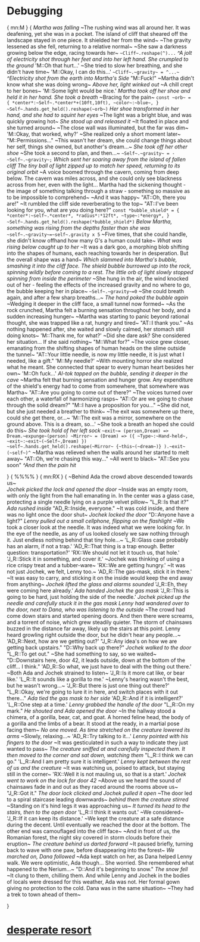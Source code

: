 # Debugging

{
mn:M
}
{
*Martha was falling*
~The rushing wind was all around her.
It was deafening, yet she was in a pocket. 
The island of cliff that sheared off the landscape stayed in one piece.
It shielded her from the wind~
~The gravity lessened as she fell, returning to a relative normal~
~She saw a darkness growing below the edge, racing towards her~
`
~Cliff~.reshape(^)...
`
*^A jolt of electricity shot through her feet and into her left hand.
She crumpled to the ground*
'M::Oh that hurt...'
~She tried to slow her breathing, and she didn't have time~
'M::Okay, I can do this...'
`
~Cliff~.~gravity~ = ^...~
`
*^Electricity shot from the earth into Martha's Side*
"M::Fuck!"
~Martha didn't know what she was doing wrong~
*Above her, light winked out*
~A chill crept to her bones~
'M::Some light would be nice.'
*Martha took off her shoe and held it in her hand.
She took a breath*
~Bracing for the pain~
`
const ~orb~ = {
    *center*:~Self~.*center*+(10ft,10ft),
    ~color~:~blue~,
}
~Self~.hands.get_held().reshape(~orb~)
`
*Her shoe transformed in her hand, and she had to squint her eyes*
~The light was a bright blue, and was quickly growing hot~
*She stood up and released it*
~It floated in place and she turned around~
~The close wall was illuminated, but the far was dim~
'M::Okay, that worked, why?'
~She realized only a short moment later~
"M::Permissions..."
~This wasn't her dream, she could change things about her self, things she owned, but another's dream...~
*She took off her other shoe*
~She took a second to plan, and then...~
`
~Self~.~gravity~ = - ~Self~.~gravity~;
`
*Which sent her soaring away from the island of fallen cliff*
*The tiny ball of light zipped up to match her speed, returning to its original orbit*
~A voice boomed through the cavern, coming from deep below.
The cavern was miles across, and she could only see blackness across from her, even with the light...
Martha had the sickening thought - the image of something talking through a straw - something so massive as to be impossible to comprehend~
~And it was happy~
"AT::Oh, there you are!"
~It rumbled the cliff side reverberating to the top~
"AT::I've been looking for you, what are you doing here?"
`
const *bubble_shield* = {
    *center*:~self~.*center*,
    *radius*:*12ft*,
    ~type~:*energy*,
}
~Self~.hands.get_held().reshape(*bubble_shield*)
`
*Below Martha, something was rising from the depths faster than she was*
`
~self~.~gravity~=~self~.gravity x 5
`
~Five times, that she could handle, she didn't know offhand how many G's a human could take~
*What was rising below caught up to her*
~It was a dark goo, a morphing blob shifting into the shapes of humans, each reaching towards her in desperation.
But the overall shape was a hand~
*Which slammed into Martha's bubble, smashing it into the cliff face.
The shield bubble burrowed up into the rock, spinning wildly before coming to a rest.
The little orb of light slowly stopped spinning from inside the perimeter*
~She hung in the air, the wind knocked out of her - feeling the effects of the increased gravity and no where to go, the bubble keeping her in place~
`
~Self~.~gravity~=0
`
~She could breath again, and after a few sharp breaths...~
*The hand poked the bubble again*
~Wedging it deeper in the cliff face, a small tunnel now formed~
~As the rock crunched, Martha felt a burning sensation throughout her body, and a sudden increasing hunger~
~Martha was starting to panic beyond rational thought, she was trapped like a rat, hungry and tired~
"AT::I thank you."
~As nothing happened after, she waited and slowly calmed, her stomach still doing knots~
'M::Thank me, for what?'
~Did she dare ask? 
She considered her situation... 
If she said nothing~
"M::What for?"
~The voice grew closer, emanating from the shifting shapes of human heads on the slime outside the tunnel~
"AT::Your little needle, is now my little needle, it is just what I needed, like a gift."
'M::My needle?'
~With mounting horror she realized what he meant.
She connected that spear to every human heart besides her own~
'M::Oh fuck...'
*Al-tok tapped on the bubble, sending it deeper in the cave*
~Martha felt that burning sensation and hunger grow.
Any expenditure of the shield's energy had to come from somewhere, that somewhere was Martha~
"AT::Are you going to come out of there?"
~The voices turned over each other, a waterfall of harmonizing rasps~
"AT::Or are we going to chase through the solid dream?"
"M::I have a proposition for you..."
~She did not, but she just needed a breather to think~
~The exit was somewhere up there, could she get there, or...~
'M::The exit was a mirror, somewhere on the ground above.
This is a dream, so...'
~She took a breath an hoped she could do this~
*She took hold of her left sock*
`
~exit~= (person,Dream) => Dream.~expunge~(person)
~Mirror~ = (Dream) => ({
    ~Type~:~Hand-held~,
    ~exit~:~exit~(~Self~,Dream)
    })
~self~.hands.get_held().reshape(~Mirror~
    {~this~(~dream~)}
    ).~exit~(~self~)^
`
~Martha was relieved when the walls around her started to melt away~
"AT::Oh, we're chasing this way..."
~All went to black~
"AT::See you soon"
*^And then the pain hit*

}
{
%%%%
}
{
mn:RX
}
{
~Behind Ada the crowd above descended towards us~    
*Jochek picked the lock and opened the door*
~Inside was an empty room, with only the light from the hall emanating in. 
In the center was a glass case, protecting a single needle lying on a purple velvet pillow~
"L_R::Is that it?"
*Ada rushed inside*
"AD_R::Inside, everyone."
~It was cold inside, and there was no light once the door shut~
*Jochek locked the door*
"D::Anyone have a light?"
*Lenny pulled out a small cellphone, flipping on the flashlight*
~We took a closer look at the needle.
It was indeed what we were looking for.
In the eye of the needle, as any of us looked closely we saw nothing through it.
Just endless nothing behind that tiny hole...~
'L_R::Glass case probably has an alarm, if not a trap.'
'AD_R::That thing is a trap enough. Better question: transportation?'
'RX::We should not let it touch us, that hole.'
'J_R::Stick it in something, and cover it.'
~Jochek was thinking of using a rice crispy treat and a tubber-ware~
'RX::We are getting hungry.'
~It was not just Jochek, we felt, Lenny too.~
'AD_R::The gas-mask, stick it in there.'
~It was easy to carry, and sticking it on the inside would keep the end away from anything~
*Jochek lifted the glass and alarms sounded*
'J_R::Eh, they were coming here already.'
*Ada handed Jochek the gas mask*
'J_R::This is going to be hard, just holding the side of the needle.'
*Jochek picked up the needle and carefully stuck it in the gas mask*
*Lenny had wandered over to the door, next to Dana, who was listening to the outside*
~The crowd had come down stairs and started opening doors.
And then there were screams, and a torrent of noise, which grew steadily quieter.
The storm of chainsaws buzzed in the distance far away, likely up the stairs at this point.
Lenny heard growling right outside the door, but he didn't hear any people...~
'AD_R::Next, how are we getting out?'
"J_R::Any idea's on how we are getting back upstairs."
"D::Why back up there?"
*Jochek walked to the door*
"L_R::To get out."
~She had something to say, so we waited~
"D::Downstairs here, door 42, it leads outside, down at the bottom of the cliff... 
I think."
'AD_R::So what, we just have to deal with the thing out there.'
~Both Ada and Jochek strained to listen~
'J_R::Is it more cat like, or bear like.'
'L_R::It sounds like a gorilla to me.'
~Lenny's hearing wasn't the best, but he wasn't wrong...~
'J_R::But there is just one thing out there?'
"L_R::Okay, we're going to lure it in here, and switch places with it out there..."
*Ada tied the gas mask to her side*
'AD_R::And if it is intelligent?'
'L_R::One step at a time.'
*Lenny grabbed the handle of the door*
"L_R::On my mark."
*He shouted and Ada opened the door*
~In the hallway stood a chimera, of a gorilla, bear, cat, and goat.
A horned feline head, the body of a gorilla and the limbs of a bear.
It stood at the ready, in a martial pose facing them~
*No one moved.
As time stretched on the creature lowered its arms*
~Slowly, relaxing...~
'AD_R::Try talking to it...'
*Lenny pointed with his fingers to the door*
~It was gesticulated in such a way to indicate they just wanted to pass~
*The creature sniffed at and carefully inspected them.
It then moved to the corner and sat down, watching them*
"L_R::I think we can go."
'L_R::And I am pretty sure it is intelligent.'
*Lenny kept between the rest of us and the creature*
~It was watching us, poised to attack, but staying still in the corner~
'RX::Well it is not mauling us, so that is a start.'
*Jochek went to work on the lock for door 42*
~Above us we heard the sound of chainsaws fade in and out as they raced around the rooms above us~
"J_R::Got it."
*The door lock clicked and Jochek pulled it open*
~The door led to a spiral staircase leading downwards~
*behind them the creature stirred*
~Standing on it's hind legs it was approaching us~
*It turned its head to the stairs, then to the open door*
'L_R::I think it wants out.'
~We considered~
'J_R::If it can keep its distance.'
~We kept the creature at a safe distance during the decent. 
Until eventually we reached the door at the bottom.
The other end was camouflaged into the cliff face~
~And in front of us, the Romanian forest, the night sky covered in storm clouds before their eruption~
*The creature behind us darted forward*
~It paused briefly, turning back to wave with one paw, before disappearing into the forest~
*We marched on, Dana followed*
~Ada kept watch on her, as Dana helped Lenny walk.
We were optimistic, Ada though...
She worried.
She remembered what happened to the Nerium...~
"D::And it's beginning to snow."
*The snow fell*
~It clung to them, chilling them. 
And while Lenny and Jochek in the bodies of locals were dressed for this weather, Ada was not.
Her formal gown giving no protection to the cold.
Dana was in the same situation~
~They had a trek to town ahead of them~

}

# [desperate resort](desperate-resort.md)